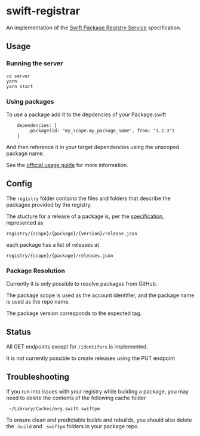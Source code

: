 # swift-registrar

An implementation of the [Swift Package Registry Service](https://github.com/swiftlang/swift-package-manager/blob/main/Documentation/PackageRegistry/Registry.md) specification.

## Usage

### Running the server

```
cd server
yarn
yarn start
```

### Using packages

To use a package add it to the depdencies of your Package.swift

```
    dependencies: [
        .package(id: "my_scope.my_package_name", from: "1.2.3")
    ]
```

And then reference it in your target dependencies using the unscoped package name.

See the [official usage guide](https://github.com/swiftlang/swift-package-manager/blob/main/Documentation/PackageRegistry/PackageRegistryUsage.md) for more information.

## Config

The `registry` folder contains the files and folders that describe the packages provided by the registry.

The stucture for a release of a package is, per the [specification](https://github.com/swiftlang/swift-package-manager/blob/main/Documentation/PackageRegistry/Registry.md), represented as

```
registry/{scope}/{package}/{version}/release.json
```

each package has a list of releases at

```
registry/{scope}/{package}/releases.json
```

### Package Resolution

Currently it is only possible to resolve packages from GitHub.

The package scope is used as the account identifier, and the package name is used as the repo name.

The package version corresponds to the expected tag.

## Status

All GET endpoints except for `/identifers` is implemented. 

It is not currently possible to create releases using the PUT endpoint

## Troubleshooting

If you run into issues with your registry while building a package, you may need to delete the contents of the following cache folder

```
 ~/Library/Caches/org.swift.swiftpm
```

To ensure clean and predictable builds and rebuilds, you should also delete the `.build` and `.swiftpm` folders in your package repo.
